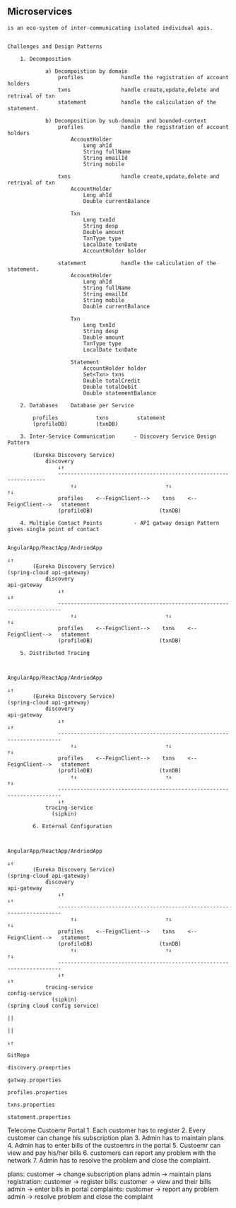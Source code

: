 Microservices
----------------------------------------------------------------------------------

    is an eco-system of inter-communicating isolated individual apis.


    Challenges and Design Patterns

        1. Decomposition

                a) Decompoistion by domain
                    profiles            handle the registration of account holders
                    txns                handle create,update,delete and retrival of txn
                    statement           handle the caliculation of the statement.

                b) Decomposition by sub-domain  and bounded-context
                    profiles            handle the registration of account holders
                        AccountHolder
                            Long ahId
                            String fullName
                            String emailId
                            String mobile

                    txns                handle create,update,delete and retrival of txn
                        AccountHolder
                            Long ahId
                            Double currentBalance

                        Txn
                            Long txnId
                            String desp
                            Double amount
                            TxnType type
                            LocalDate txnDate
                            AccountHolder holder

                    statement           handle the caliculation of the statement.
                        AccountHolder
                            Long ahId
                            String fullName
                            String emailId
                            String mobile
                            Double currentBalance

                        Txn
                            Long txnId
                            String desp
                            Double amount
                            TxnType type
                            LocalDate txnDate

                        Statement
                            AccountHolder holder
                            Set<Txn> txns
                            Double totalCredit
                            Double totalDebit
                            Double statementBalance

        2. Databases    Database per Service 

            profiles            txns         statement
            (profileDB)         (txnDB)

        3. Inter-Service Communication      - Discovery Service Design Pattern

            (Eureka Discovery Service)
                discovery
                    ↓↑
                    ------------------------------------------------------------------
                        ↑↓                            ↑↓                            ↑↓
                    profiles    <--FeignClient-->    txns    <--FeignClient-->   statement
                    (profileDB)                     (txnDB)

        4. Multiple Contact Points          - API gatway design Pattern gives single point of contact

                                                                            AngularApp/ReactApp/AndriodApp
                                                                                        ↓↑
            (Eureka Discovery Service)                                         (spring-cloud api-gateway)
                discovery                                                         api-gateway  
                    ↓↑                                                                  ↓↑
                    -----------------------------------------------------------------------
                        ↑↓                            ↑↓                            ↑↓
                    profiles    <--FeignClient-->    txns    <--FeignClient-->   statement
                    (profileDB)                     (txnDB)

        5. Distributed Tracing


                                                                            AngularApp/ReactApp/AndriodApp
                                                                                        ↓↑
            (Eureka Discovery Service)                                         (spring-cloud api-gateway)
                discovery                                                         api-gateway  
                    ↓↑                                                                  ↓↑
                    -----------------------------------------------------------------------
                        ↑↓                            ↑↓                            ↑↓
                    profiles    <--FeignClient-->    txns    <--FeignClient-->   statement
                    (profileDB)                     (txnDB)
                        ↑↓                            ↑↓                            ↑↓
                    -----------------------------------------------------------------------
                    ↓↑
                tracing-service
                  (sipkin)

            6. External Configuration


                                                                            AngularApp/ReactApp/AndriodApp
                                                                                        ↓↑
            (Eureka Discovery Service)                                         (spring-cloud api-gateway)
                discovery                                                         api-gateway  
                    ↓↑                                                                  ↓↑
                    -----------------------------------------------------------------------
                        ↑↓                            ↑↓                            ↑↓
                    profiles    <--FeignClient-->    txns    <--FeignClient-->   statement
                    (profileDB)                     (txnDB)
                        ↑↓                            ↑↓                            ↑↓
                    -----------------------------------------------------------------------
                    ↓↑                                                                   ↓↑
                tracing-service                                                        config-service
                  (sipkin)                                                          (spring cloud config service)
                                                                                                        ||
                                                                                                        ||
                                                                                                        ↓↑
                                                                                                        GitRepo
                                                                                                            discovery.proeprties
                                                                                                            gatway.properties
                                                                                                            profiles.properties
                                                                                                            txns.properties
                                                                                                            statement.properties

Telecome Custoemr Portal
    1. Each customer has to register
    2. Every customer can change his subscription plan
    3. Admin has to maintain plans
    4. Admin has to enter bills of the custoemrs in the portal
    5. Custoemr can view and pay his/her bills
    6. customers can report any problem with the network
    7. Admin has to resolve the problem and close the complaint.

plans:
    customer -> change subscription plans
    admin -> maintain plans
registration:
    customer -> register
bills:
    customer -> view and their bills
    admin -> enter bills in portal
complaints:
    customer -> report any problem 
    admin -> resolve problem and close the complaint